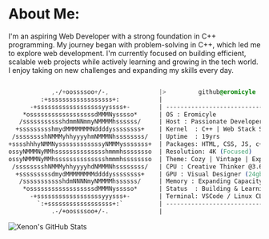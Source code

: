 # About Me:
I'm an aspiring Web Developer with a strong foundation in C++ programming. My journey began with problem-solving in C++, which led me to explore web development. I'm currently focused on building efficient, scalable web projects while actively learning and growing in the tech world. I enjoy taking on new challenges and expanding my skills every day.

``` css

            ,-/+oossssoo+/-,              |>         github@eromicyle
         :+ssssssssssssssssss+:           |
      -+ssssssssssssssssssyyssss+-        | -----------------------------------
    *ossssssssssssssssssdMMMNysssso*      | OS : Eromicyle
   /ssssssssssshdmmNNmmyNMMMMhssssss/     | Host : Passionate Developer
  +ssssssssshmydMMMMMMMNddddyssssssss+    | Kernel  : C++ | Web Stack Shell
 /sssssssshNMMMyhhyyyyhmNMMMNhssssssss/   | Uptime  : 19yrs
+sssshhhyNMMNyssssssssssssyNMMMysssssss+  | Packages: HTML, CSS, JS, c++
ossyNMMMNyMMhsssssssssssssshmmmhssssssso  | Resolution: 4K (Focused)
ossyNMMMNyMMhsssssssssssssshmmmhssssssso  | Theme: Cozy | Vintage | Experimental
 /sssssssshNMMMyhhyyyyhdNMMMNhssssssss/   | CPU : Creative Thinker @3.6GHz
  +sssssssssdmydMMMMMMMMddddyssssssss+    | GPU : Visual Designer (24gb)
   /ssssssssssshdmNNNNmyNMMMMhssssss/     | Memory : Expanding Capacity
    *ossssssssssssssssssdMMMNysssso*      | Status  : Building & Learning
      -+ssssssssssssssssssyyysss+-        | Terminal: VSCode / Linux CLI
        `:+ssssssssssssssssss+:`          | -----------------------------------
            .-/+oossssoo+/-.              | 

```

![Xenon's GitHub Stats](https://github-readme-stats.vercel.app/api?username=eromicyle&show_icons=true&theme=tokyonight&hide_title=true&border_color=2f2f2f&bg_color=0d1117&icon_color=00ff88&text_color=00ff88)
